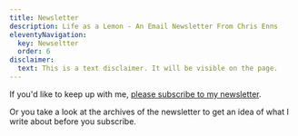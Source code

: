 ```yaml
---
title: Newsletter
description: Life as a Lemon - An Email Newsletter From Chris Enns
eleventyNavigation:
  key: Newseltter
  order: 6
disclaimer:
  text: This is a text disclaimer. It will be visible on the page.
---
```


If you'd like to keep up with me, <a href="https://buttondown.email/lemonpodcasting?tag=frommyblog">please subscribe to my newsletter</a>. 

Or you take a look <a herf="https://buttondown.email/lemonpodcasting/archive/">at the archives of the newsletter to get an idea of what I write about</a> before you subscribe.